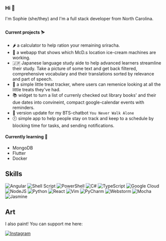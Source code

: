 ### Hi 🐥

I'm Sophie (she/they) and I'm a full stack developer from North Carolina. 

#### Current projects ⛷️
- 🌶️ a calculator to help ration your remaining sriracha.
- 🍦 a webapp that shows which McD.s location ice-cream machines are working.
- 🇯🇵 Japanese language study aide to help advanced learners streamline their study. Take a picture of some text and get back filtered, comprehensive vocabulary and their translations sorted by relevance and part of speech.
- 🧋 a simple little treat tracker, where users can remenice looking at all the little treats they've had.
- 📚 widget to turn a list of currenly checked out library books' and their due dates into convineint, compact google-calendar events with reminders.
- 💜 version update for my BTS-chatbot `You Never Walk Alone`
- 🕖 simple app to help people stay on track and keep to a schedule by blocking time for tasks, and sending notifications.

#### Currently learning 🌱
- MongoDB
- Flutter
- Docker

## Skills
![Angular](https://img.shields.io/badge/angular-%23DD0031.svg?style=for-the-badge&logo=angular&logoColor=white)    ![Shell Script](https://img.shields.io/badge/shell_script-%23121011.svg?style=for-the-badge&logo=gnu-bash&logoColor=white)     ![PowerShell](https://img.shields.io/badge/PowerShell-%235391FE.svg?style=for-the-badge&logo=powershell&logoColor=white)     ![C#](https://img.shields.io/badge/c%23-%23239120.svg?style=for-the-badge&logo=c-sharp&logoColor=white)     ![TypeScript](https://img.shields.io/badge/typescript-%23007ACC.svg?style=for-the-badge&logo=typescript&logoColor=white)      <img alt="Google Cloud" src="https://img.shields.io/badge/GoogleCloud-%234285F4.svg?style=for-the-badge&logo=google-cloud&logoColor=white"/>    <img alt="NodeJS" src="https://img.shields.io/badge/node.js-%2343853D.svg?style=for-the-badge&logo=node-dot-js&logoColor=white"/>    <img alt="Python" src="https://img.shields.io/badge/python-%2314354C.svg?style=for-the-badge&logo=python&logoColor=white"/>    <img alt="React" src="https://img.shields.io/badge/react-%2320232a.svg?style=for-the-badge&logo=react&logoColor=%2361DAFB"/>    <img alt="Vim" src="https://img.shields.io/badge/VIM-%2311AB00.svg?style=for-the-badge&logo=vim&logoColor=white"/>    <img alt="PyCharm" src="https://img.shields.io/badge/pycharm-143?style=for-the-badge&logo=pycharm&logoColor=black&color=black&labelColor=green"/>    ![Webstorm](https://img.shields.io/badge/WebStorm-000000?style=for-the-badge&logo=WebStorm&logoColor=white)      <img alt="Mocha" src="https://img.shields.io/badge/-mocha-%238D6748?style=for-the-badge&logo=mocha&logoColor=white"/>     ![Jasmine](https://img.shields.io/badge/jasmine-%238A4182.svg?style=for-the-badge&logo=jasmine&logoColor=white)     

## Art
I also paint! You can support me here:

[<img alt="Instagram" src="https://img.shields.io/badge/rollininink-%23E4405F.svg?style=for-the-badge&logo=Instagram&logoColor=white"/>](https://www.instagram.com/rollininink/)
<!--
**saillingaway/saillingaway** is a ✨ _special_ ✨ repository because its `README.md` (this file) appears on your GitHub profile.

Here are some ideas to get you started:

- 🔭 I’m currently working on ...
- 🌱 I’m currently learning ...
- 👯 I’m looking to collaborate on ...
- 🤔 I’m looking for help with ...
- 💬 Ask me about ...
- 📫 How to reach me: ...
- 😄 Pronouns: ...
- ⚡ Fun fact: ...
-->
